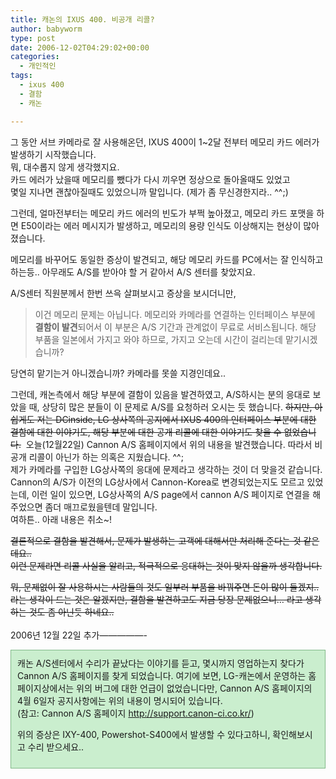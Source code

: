 ```yaml
---
title: 캐논의 IXUS 400. 비공개 리콜?
author: babyworm
type: post
date: 2006-12-02T04:29:02+00:00
categories:
  - 개인적인
tags:
  - ixus 400
  - 결함
  - 캐논

---
```

그 동안 서브 카메라로 잘 사용해온던, IXUS 400이 1~2달 전부터 메모리 카드 에러가 발생하기 시작했습니다.  
뭐, 대수롭지 않게 생각했지요.  
카드 에러가 났을때 메모리를 뺐다가 다시 끼우면 정상으로 돌아올때도 있었고  
몇일 지나면 괜찮아질때도 있었으니까 말입니다. (제가 좀 무신경한지라.. ^^;)

그런데, 얼마전부터는 메모리 카드 에러의 빈도가 부쩍 높아졌고, 메모리 카드 포맷을 하면 E50이라는 에러 메시지가 발생하고, 메모리의 용량 인식도 이상해지는 현상이 많아졌습니다. 

메모리를 바꾸어도 동일한 증상이 발견되고, 해당 메모리 카드를 PC에서는 잘 인식하고 하는등.. 아무래도 A/S를 받아야 할 거 같아서 A/S 센터를 찾았지요.

A/S센터 직원분께서 한번 쓰윽 살펴보시고 증상을 보시더니만, 

>  
> 
> 
> 이건 메모리 문제는 아닙니다. 메모리와 카메라를 연결하는 인터페이스 부분에 **결함이 발견**되어서 이 부분은 A/S 기간과 관계없이 무료로 서비스됩니다. 해당 부품을 일본에서 가지고 와야 하므로, 가지고 오는데 시간이 걸리는데 맡기시겠습니까?

당연히 맡기는거 아니겠습니까? 카메라를 못쓸 지경인데요.. 

그런데, 캐논측에서 해당 부분에 결함이 있음을 발견하였고, A/S하시는 분의 응대로 보았을 때, 상당히 많은 분들이 이 문제로 A/S를 요청하러 오시는 듯 했습니다. <STRIKE>하지만, 아쉽게도 저는 DCinside, LG 상사쪽의 공지에서 IXUS 400의 인터페이스 부분에 대한 결함에 대한 이야기도, 해당 부분에 대한 공개 리콜에 대한 이야기도 찾을 수 없었습니다.</STRIKE>&nbsp; 오늘(12월22일) Cannon A/S 홈페이지에서 위의 내용을 발견했습니다. 따라서 비공개 리콜이 아닌가 하는 의혹은 지웠습니다. ^^;  
제가 카메라를 구입한 LG상사쪽의 응대에 문제라고 생각하는 것이 더 맞을것 같습니다. Cannon의 A/S가 이전의 LG상사에서 Cannon-Korea로 변경되었는지도 모르고 있었는데, 이런 일이 있으면, LG상사쪽의 A/S page에서 cannon A/S 페이지로 연결을 해주었으면 좀더 매끄로웠을텐데 말입니다.  
여하튼.. 아래 내용은 취소~!

<STRIKE>결론적으로 결함을 발견해서, 문제가 발생하는 고객에 대해서만 처리해 준다는 것 같은데요..  
이런 문제라면 리콜 사실을 알리고, 적극적으로 응대하는 것이 맞지 않을까 생각합니다. </STRIKE>

<STRIKE>뭐, 문제없이 잘 사용하시는 사람들의 것도 일부러 부품을 바꿔주면 돈이 많이 들겠지.. 라는 생각이 드는 것은 알겠지만, 결함을 발견하고도 지금 당장 문제없으니&#8230; 라고 생각하는 것도 좀 아닌듯 하네요..  
</STRIKE>  
2006년 12월 22일 추가&#8212;&#8212;&#8212;&#8212;&#8212;-

<DIV style="BORDER-RIGHT: #80b888 1px solid; PADDING-RIGHT: 10px; BORDER-TOP: #80b888 1px solid; PADDING-LEFT: 10px; PADDING-BOTTOM: 10px; BORDER-LEFT: #80b888 1px solid; PADDING-TOP: 10px; BORDER-BOTTOM: #80b888 1px solid; BACKGROUND-COLOR: #caeece">
  캐논 A/S센터에서 수리가 끝났다는 이야기를 듣고, 몇시까지 영업하는지 찾다가 Cannon A/S 홈페이지를 찾게 되었습니다. 여기에 보면, LG-캐논에서 운영하는 홈페이지상에서는 위의 버그에 대한 언급이 없었습니다만, Cannon A/S 홈페이지의 4월 6일자 공지사항에는 위의 내용이 명시되어 있습니다. <br />(참고: Cannon A/S 홈페이지 <A href="http://support.canon-ci.co.kr/">http://support.canon-ci.co.kr/</A>)</p> 
  
  <p>
    위의 증상은 IXY-400, Powershot-S400에서 발생할 수 있다고하니, 확인해보시고 수리 받으세요.. <br /></DIV>
  </p>
